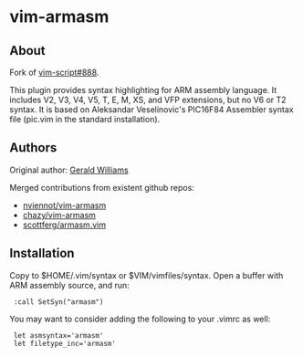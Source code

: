vim-armasm
==========

## About
Fork of [vim-script#888](http://www.vim.org/scripts/script.php?script_id=888).

This plugin provides syntax highlighting for ARM assembly language.
It includes V2, V3, V4, V5, T, E, M, XS, and VFP extensions, but no V6 or T2 syntax.
It is based on Aleksandar Veselinovic's PIC16F84 Assembler syntax file (pic.vim in the standard installation).

## Authors
Original author: [Gerald Williams](http://www.vim.org/account/profile.php?user_id=1843)

Merged contributions from existent github repos:
* [nviennot/vim-armasm](https://github.com/nviennot/vim-armasm)
* [chazy/vim-armasm](https://github.com/chazy/vim-armasm)
* [scottferg/armasm.vim](https://github.com/scottferg/armasm.vim)

## Installation
Copy to $HOME/.vim/syntax or $VIM/vimfiles/syntax.
Open a buffer with ARM assembly source, and run:

     :call SetSyn("armasm")

You may want to consider adding the following to your .vimrc as well:

     let asmsyntax='armasm'
     let filetype_inc='armasm'

